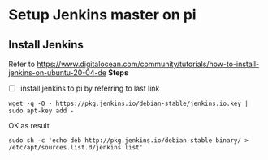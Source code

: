 # Setup Jenkins master on pi
## Install Jenkins
Refer to https://www.digitalocean.com/community/tutorials/how-to-install-jenkins-on-ubuntu-20-04-de
**Steps**
- [ ] install jenkins to pi by referring to last link


```properties
wget -q -O - https://pkg.jenkins.io/debian-stable/jenkins.io.key | sudo apt-key add -
``` 
OK as result

```properties
sudo sh -c 'echo deb http://pkg.jenkins.io/debian-stable binary/ > /etc/apt/sources.list.d/jenkins.list'
```
